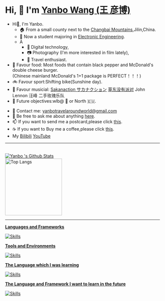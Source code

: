 # Hi, 👋  I'm <a href="https://yanboishere.github.io/" target="_blank">Yanbo  Wang (王 彦博)</a> <sup>

<!--my introduction start-->

- Hi👋, I'm Yanbo.
  - 🏠 From a small county next to the [Changbai Mountains](https://en.wikipedia.org/wiki/Paektu_Mountain),Jilin,China.
  - 🏫 Now a student majoring in [Electronic Engineering](https://en.wikipedia.org/wiki/Electronic_engineering).
  - A
    - 📱 Digital technology,
    - 📷 Photography (I'm more interested in film lately),
    - 🎈 Travel enthusiast.
- 🍔 Favour food: 
Most foods that contain black pepper and McDonald's double cheese burger.<br>
  (Chinese mainland McDonald's 1+1 package is PERFECT！！！)
- 🚲 Favour sport:Shifting bike(Sunshine day).<br>
- 🎸 Favour musicial: [Sakanaction サカナクション](https://en.wikipedia.org/wiki/Sakanaction) [草东没有派对](https://en.wikipedia.org/wiki/No_Party_for_Cao_Dong) John Lennon 汪峰 二手玫瑰乐队
- 🎯 Future objectives:wlb@ 🗾 or North 🇪🇺.
  
</details>
  
- 📧 Contact me: yanbotravelaroundworld@gmail.com
- 💬 Be free to ask me about anything [here](https://github.com/yanboishere/yanboishere/issues).
- 📫 If you want to send me a postcard,please click [this](https://yanboishere.github.io/post/my-postcard-exchange-items/).
- ☕ If you want to Buy me a coffee,please click [this](https://yanboishere.github.io/post/support/).
- My [Bilibili](https://space.bilibili.com/361191773) [YouTube](https://www.youtube.com/channel/UCBJbub3-_279owv6SINX3Hw)

---
</details>

<!--my introduction end -->

<br>

<a href="#stats" align="center">
    <img align="center" alt="Yanbo 's Github Stats" src="https://github-readme-stats.vercel.app/api?username=yanboishere&count_private=true&show_icons=true&include_all_commits=true&show_owner=true&theme=material-palenight"/>
</a>

</details>

<a href="https://github-readme-stats-one-bice.vercel.app/api/top-langs/?username=yanboishere&theme=calm&layout=compact&langs_count=8&include_all_commits=true&role=OWNER,ORGANIZATION_MEMBER#gh-dark-mode-only">
  
  <br>

<img src="https://github-readme-stats-one-bice.vercel.app/api/top-langs/? username=yanboishere&theme=calm&layout=compact&langs_count=8&include_all_commits=true&role=OWNER,ORGANIZATION_MEMBER#gh-dark-mode-only" alt="Top Langs" height="185px">

---
</details>


**Languages and Frameworks**

![Skills](https://skillicons.dev/icons?i=github,cpp,py,md,git,linux,raspberrypi,pr,instagram)

**Tools and Environments**

![Skills](https://skillicons.dev/icons?i=vscode,idea)

**The Language which I was learning**

![Skills](https://skillicons.dev/icons?i=c,cpp,py,go,html,js,css,vue)

**The Language and Framework I want to learn in the future**

![Skills](https://skillicons.dev/icons?i=swift,rust,ruby,java)






